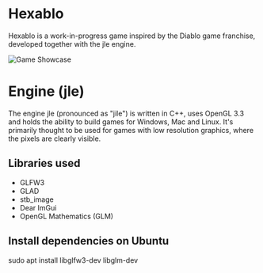 # Hexablo

Hexablo is a work-in-progress game inspired by the Diablo game franchise, developed together with the jle engine.

![Game Showcase](https://mormert.com/eajdtho89a375kajdhfjh388835ihujage/FullScene.png)

# Engine (jle)

The engine jle (pronounced as "jile") is written in C++, uses OpenGL 3.3 and holds the ability to build games for Windows, Mac and Linux. It's primarily thought to be used for games with low resolution graphics, where the pixels are clearly visible.

## Libraries used
* GLFW3
* GLAD
* stb_image
* Dear ImGui
* OpenGL Mathematics (GLM)

## Install dependencies on Ubuntu 
sudo apt install libglfw3-dev libglm-dev

